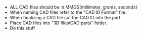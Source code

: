 * ALL CAD files should be in MMGS(millimeter, grams, seconds)
* When naming CAD files refer to the "CAD ID Format" file.
* When finalizing a CAD file cut the CAD ID into the part.
* Place CAD files into "3D files\\CAD parts" folder.
* Do this stuff
